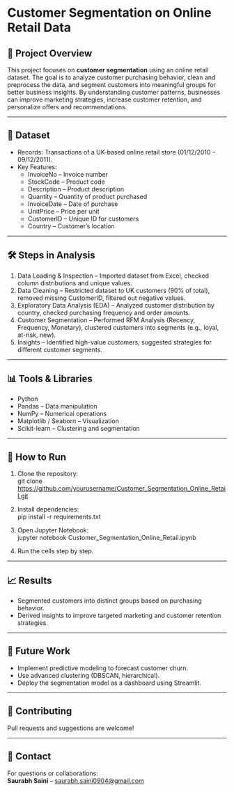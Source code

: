 # Customer Segmentation on Online Retail Data

## 📌 Project Overview
This project focuses on **customer segmentation** using an online retail dataset. The goal is to analyze customer purchasing behavior, clean and preprocess the data, and segment customers into meaningful groups for better business insights. By understanding customer patterns, businesses can improve marketing strategies, increase customer retention, and personalize offers and recommendations.

---

## 📂 Dataset
- Records: Transactions of a UK-based online retail store (01/12/2010 – 09/12/2011).  
- Key Features:  
  - InvoiceNo – Invoice number  
  - StockCode – Product code  
  - Description – Product description  
  - Quantity – Quantity of product purchased  
  - InvoiceDate – Date of purchase  
  - UnitPrice – Price per unit  
  - CustomerID – Unique ID for customers  
  - Country – Customer’s location  

---

## 🛠️ Steps in Analysis
1. Data Loading & Inspection – Imported dataset from Excel, checked column distributions and unique values.  
2. Data Cleaning – Restricted dataset to UK customers (90% of total), removed missing CustomerID, filtered out negative values.  
3. Exploratory Data Analysis (EDA) – Analyzed customer distribution by country, checked purchasing frequency and order amounts.  
4. Customer Segmentation – Performed RFM Analysis (Recency, Frequency, Monetary), clustered customers into segments (e.g., loyal, at-risk, new).  
5. Insights – Identified high-value customers, suggested strategies for different customer segments.  

---

## 📊 Tools & Libraries
- Python  
- Pandas – Data manipulation  
- NumPy – Numerical operations  
- Matplotlib / Seaborn – Visualization  
- Scikit-learn – Clustering and segmentation  

---

## 🚀 How to Run
1. Clone the repository:  
   git clone https://github.com/yourusername/Customer_Segmentation_Online_Retail.git  

2. Install dependencies:  
   pip install -r requirements.txt  

3. Open Jupyter Notebook:  
   jupyter notebook Customer_Segmentation_Online_Retail.ipynb  

4. Run the cells step by step.  

---

## 📈 Results
- Segmented customers into distinct groups based on purchasing behavior.  
- Derived insights to improve targeted marketing and customer retention strategies.  

---

## 📌 Future Work
- Implement predictive modeling to forecast customer churn.  
- Use advanced clustering (DBSCAN, hierarchical).  
- Deploy the segmentation model as a dashboard using Streamlit.  

---

## 🤝 Contributing
Pull requests and suggestions are welcome!  

---

## 📧 Contact
For questions or collaborations:  
**Saurabh Saini** – saurabh.saini0904@gmail.com  
